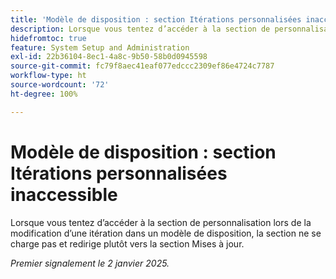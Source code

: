 ```yaml
---
title: 'Modèle de disposition : section Itérations personnalisées inaccessible'
description: Lorsque vous tentez d’accéder à la section de personnalisation lors de la modification d’une itération dans un modèle de disposition, la section ne se charge pas et redirige plutôt vers la section Mises à jour.
hidefromtoc: true
feature: System Setup and Administration
exl-id: 22b36104-8ec1-4a8c-9b50-58b0d0945598
source-git-commit: fc79f8aec41eaf077edccc2309ef86e4724c7787
workflow-type: ht
source-wordcount: '72'
ht-degree: 100%

---
```


# Modèle de disposition : section Itérations personnalisées inaccessible

Lorsque vous tentez d’accéder à la section de personnalisation lors de la modification d’une itération dans un modèle de disposition, la section ne se charge pas et redirige plutôt vers la section Mises à jour.

_Premier signalement le 2 janvier 2025._
